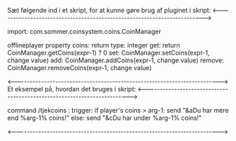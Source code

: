 Sæt følgende ind i et skript, for at kunne gøre brug af pluginet i skript:
<------------------------------------------------------------------------>


import:
    com.sommer.coinsystem.coins.CoinManager

offlineplayer property coins:
    return type: integer
    get:
        return CoinManager.getCoins(expr-1) ? 0
    set:
        CoinManager.setCoins(expr-1, change value)
    add:
        CoinManager.addCoins(expr-1, change value)
    remove:
        CoinManager.removeCoins(expr-1, change value)
        
        
<------------------------------------------------------------------------>
Et eksempel på, hvordan det bruges i skript:
<------------------------------------------------------------------------>

command /tjekcoins <integer>:
    trigger:
        if player's coins > arg-1:
            send "&aDu har mere end %arg-1% coins!"
        else:
            send "&cDu har under %arg-1% coins!"

<------------------------------------------------------------------------>
